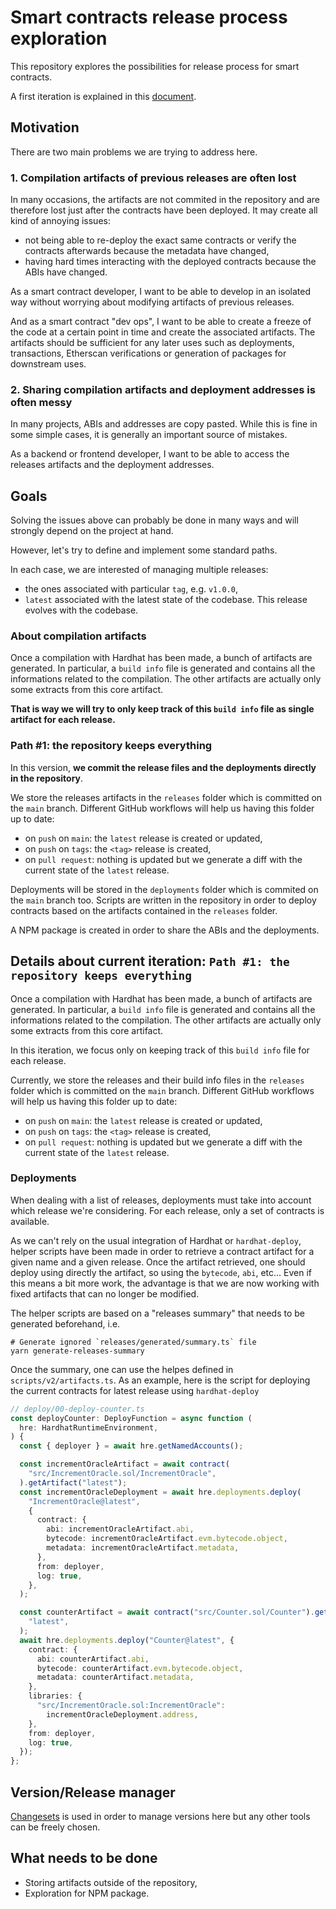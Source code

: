 # Smart contracts release process exploration

This repository explores the possibilities for release process for smart contracts.

A first iteration is explained in this [document](README-v1.md).

## Motivation

There are two main problems we are trying to address here.

### 1. Compilation artifacts of previous releases are often lost

In many occasions, the artifacts are not commited in the repository and are therefore lost just after the contracts have been deployed. It may create all kind of annoying issues:

- not being able to re-deploy the exact same contracts or verify the contracts afterwards because the metadata have changed,
- having hard times interacting with the deployed contracts because the ABIs have changed.

As a smart contract developer, I want to be able to develop in an isolated way without worrying about modifying artifacts of previous releases.

And as a smart contract "dev ops", I want to be able to create a freeze of the code at a certain point in time and create the associated artifacts. The artifacts should be sufficient for any later uses such as deployments, transactions, Etherscan verifications or generation of packages for downstream uses.

### 2. Sharing compilation artifacts and deployment addresses is often messy

In many projects, ABIs and addresses are copy pasted. While this is fine in some simple cases, it is generally an important source of mistakes.

As a backend or frontend developer, I want to be able to access the releases artifacts and the deployment addresses.

## Goals

Solving the issues above can probably be done in many ways and will strongly depend on the project at hand.

However, let's try to define and implement some standard paths.

In each case, we are interested of managing multiple releases:

- the ones associated with particular `tag`, e.g. `v1.0.0`,
- `latest` associated with the latest state of the codebase. This release evolves with the codebase.

### About compilation artifacts

Once a compilation with Hardhat has been made, a bunch of artifacts are generated. In particular, a `build info` file is generated and contains all the informations related to the compilation. The other artifacts are actually only some extracts from this core artifact.

**That is way we will try to only keep track of this `build info` file as single artifact for each release.**

### Path #1: the repository keeps everything

In this version, **we commit the release files and the deployments directly in the repository**.

We store the releases artifacts in the `releases` folder which is committed on the `main` branch. Different GitHub workflows will help us having this folder up to date:

- on `push` on `main`: the `latest` release is created or updated,
- on `push` on `tags`: the `<tag>` release is created,
- on `pull request`: nothing is updated but we generate a diff with the current state of the `latest` release.

Deployments will be stored in the `deployments` folder which is commited on the `main` branch too. Scripts are written in the repository in order to deploy contracts based on the artifacts contained in the `releases` folder.

A NPM package is created in order to share the ABIs and the deployments.

## Details about current iteration: `Path #1: the repository keeps everything`

Once a compilation with Hardhat has been made, a bunch of artifacts are generated. In particular, a `build info` file is generated and contains all the informations related to the compilation. The other artifacts are actually only some extracts from this core artifact.

In this iteration, we focus only on keeping track of this `build info` file for each release.

Currently, we store the releases and their build info files in the `releases` folder which is committed on the `main` branch. Different GitHub workflows will help us having this folder up to date:

- on `push` on `main`: the `latest` release is created or updated,
- on `push` on `tags`: the `<tag>` release is created,
- on `pull request`: nothing is updated but we generate a diff with the current state of the `latest` release.

### Deployments

When dealing with a list of releases, deployments must take into account which release we're considering. For each release, only a set of contracts is available.

As we can't rely on the usual integration of Hardhat or `hardhat-deploy`, helper scripts have been made in order to retrieve a contract artifact for a given name and a given release. Once the artifact retrieved, one should deploy using directly the artifact, so using the `bytecode`, `abi`, etc... Even if this means a bit more work, the advantage is that we are now working with fixed artifacts that can no longer be modified.

The helper scripts are based on a "releases summary" that needs to be generated beforehand, i.e.

```console
# Generate ignored `releases/generated/summary.ts` file
yarn generate-releases-summary
```

Once the summary, one can use the helpes defined in `scripts/v2/artifacts.ts`. As an example, here is the script for deploying the current contracts for latest release using `hardhat-deploy`

```ts
// deploy/00-deploy-counter.ts
const deployCounter: DeployFunction = async function (
  hre: HardhatRuntimeEnvironment,
) {
  const { deployer } = await hre.getNamedAccounts();

  const incrementOracleArtifact = await contract(
    "src/IncrementOracle.sol/IncrementOracle",
  ).getArtifact("latest");
  const incrementOracleDeployment = await hre.deployments.deploy(
    "IncrementOracle@latest",
    {
      contract: {
        abi: incrementOracleArtifact.abi,
        bytecode: incrementOracleArtifact.evm.bytecode.object,
        metadata: incrementOracleArtifact.metadata,
      },
      from: deployer,
      log: true,
    },
  );

  const counterArtifact = await contract("src/Counter.sol/Counter").getArtifact(
    "latest",
  );
  await hre.deployments.deploy("Counter@latest", {
    contract: {
      abi: counterArtifact.abi,
      bytecode: counterArtifact.evm.bytecode.object,
      metadata: counterArtifact.metadata,
    },
    libraries: {
      "src/IncrementOracle.sol:IncrementOracle":
        incrementOracleDeployment.address,
    },
    from: deployer,
    log: true,
  });
};
```

## Version/Release manager

[Changesets](https://github.com/changesets/changesets) is used in order to manage versions here but any other tools can be freely chosen.

## What needs to be done

- Storing artifacts outside of the repository,
- Exploration for NPM package.
